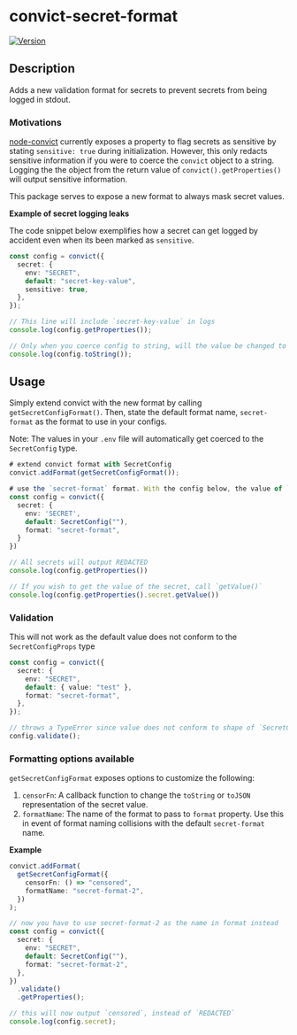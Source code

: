# convict-secret-format

[![Version](https://img.shields.io/npm/v/@austinwoon/convict-secret-format)](https://www.npmjs.com/package/@austinwoon/convict-secret-format)

## Description

Adds a new validation format for secrets to prevent secrets from being logged in stdout.

### Motivations

[node-convict](https://github.com/mozilla/node-convict) currently exposes a property to flag secrets as sensitive by stating `sensitive: true` during initialization. However, this only redacts sensitive information if you were to coerce the `convict` object to a string. Logging the the object from the return value of `convict().getProperties()` will output sensitive information.

This package serves to expose a new format to always mask secret values.

**Example of secret logging leaks**

The code snippet below exemplifies how a secret can get logged by accident even when its been marked as `sensitive`.

```typescript
const config = convict({
  secret: {
    env: "SECRET",
    default: "secret-key-value",
    sensitive: true,
  },
});

// This line will include `secret-key-value` in logs
console.log(config.getProperties());

// Only when you coerce config to string, will the value be changed to SENSITIVE
console.log(config.toString());
```

## Usage

Simply extend convict with the new format by calling `getSecretConfigFormat()`. Then, state the default format name, `secret-format` as the format to use in your configs.

Note: The values in your `.env` file will automatically get coerced to the `SecretConfig` type.

```typescript
# extend convict format with SecretConfig
convict.addFormat(getSecretConfigFormat());

# use the `secret-format` format. With the config below, the value of `SECRET` in your `.env` file will be coerced to `SecretConfig`
const config = convict({
  secret: {
    env: 'SECRET',
    default: SecretConfig(""),
    format: "secret-format",
  }
})

// All secrets will output REDACTED
console.log(config.getProperties())

// If you wish to get the value of the secret, call `getValue()`
console.log(config.getProperties().secret.getValue())
```

### Validation

This will not work as the default value does not conform to the `SecretConfigProps` type

```typescript
const config = convict({
  secret: {
    env: "SECRET",
    default: { value: "test" },
    format: "secret-format",
  },
});

// throws a TypeError since value does not conform to shape of `SecretConfigProps`
config.validate();
```

### Formatting options available

`getSecretConfigFormat` exposes options to customize the following:

1. `censorFn`: A callback function to change the `toString` or `toJSON` representation of the secret value.
2. `formatName`: The name of the format to pass to `format` property. Use this in event of format naming collisions with the default `secret-format` name.

**Example**

```typescript
convict.addFormat(
  getSecretConfigFormat({
    censorFn: () => "censored",
    formatName: "secret-format-2",
  })
);

// now you have to use secret-format-2 as the name in format instead
const config = convict({
  secret: {
    env: "SECRET",
    default: SecretConfig(""),
    format: "secret-format-2",
  },
})
  .validate()
  .getProperties();

// this will now output `censored`, instead of `REDACTED`
console.log(config.secret);
```
